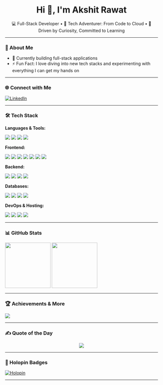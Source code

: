 <h1 align="center">Hi 👋, I'm Akshit Rawat</h1>

<p align="center">
  💻 Full-Stack Developer • 🌱 Tech Adventurer: From Code to Cloud • 🎯 Driven by Curiosity, Committed to Learning
</p>

---

### 🚀 About Me
- 🔭 Currently building full-stack applications
- ⚡ Fun Fact: I love diving into new tech stacks and experimenting with everything I can get my hands on

---

### 🌐 Connect with Me

<p align="left">
  <a href="https://www.linkedin.com/in/akshitrawat21/" target="_blank">
    <img alt="LinkedIn" src="https://img.shields.io/badge/LinkedIn-0077B5.svg?style=flat-square&logo=linkedin&logoColor=white"/>
  </a>
</p>

---

### 🛠️ Tech Stack

**Languages & Tools:**

<p>
  <img src="https://img.shields.io/badge/JavaScript-F7DF1E?style=flat&logo=javascript&logoColor=black"/>
  <img src="https://img.shields.io/badge/TypeScript-007ACC?style=flat&logo=typescript&logoColor=white"/>
  <img src="https://img.shields.io/badge/Python-3776AB?style=flat&logo=python&logoColor=white"/>
  <img src="https://img.shields.io/badge/C++-00599C?style=flat&logo=c%2B%2B&logoColor=white"/>
</p>

**Frontend:**

<p>
  <img src="https://img.shields.io/badge/React-20232A?style=flat&logo=react&logoColor=61DAFB"/>
  <img src="https://img.shields.io/badge/Next.js-000000?style=flat&logo=nextdotjs&logoColor=white"/>
  <img src="https://img.shields.io/badge/Chakra UI-319795?style=flat&logo=chakraui&logoColor=white"/>
  <img src="https://img.shields.io/badge/Tailwind_CSS-06B6D4?style=flat&logo=tailwindcss&logoColor=white"/>
  <img src="https://img.shields.io/badge/Ant Design-0170FE?style=flat&logo=antdesign&logoColor=white"/>
  <img src="https://img.shields.io/badge/Material UI-007FFF?style=flat&logo=mui&logoColor=white"/>
  <img src="https://img.shields.io/badge/Bootstrap-563D7C?style=flat&logo=bootstrap&logoColor=white"/>
</p>

**Backend:**

<p>
  <img src="https://img.shields.io/badge/Node.js-339933?style=flat&logo=nodedotjs&logoColor=white"/>
  <img src="https://img.shields.io/badge/Express-000000?style=flat&logo=express&logoColor=white"/>
  <img src="https://img.shields.io/badge/REST_API-FF6C37?style=flat&logo=postman&logoColor=white"/>
  <img src="https://img.shields.io/badge/Socket.io-010101?style=flat&logo=socket.io&logoColor=white"/>
</p>

**Databases:**

<p>
  <img src="https://img.shields.io/badge/MongoDB-4EA94B?style=flat&logo=mongodb&logoColor=white"/>
  <img src="https://img.shields.io/badge/MySQL-00000F?style=flat&logo=mysql&logoColor=white"/>
  <img src="https://img.shields.io/badge/PostgreSQL-4169E1?style=flat&logo=postgresql&logoColor=white"/>
  <img src="https://img.shields.io/badge/Prisma-2D3748?style=flat&logo=prisma&logoColor=white"/>
</p>

**DevOps & Hosting:**

<p>
  <img src="https://img.shields.io/badge/AWS-FF9900?style=flat&logo=amazonaws&logoColor=white"/>
  <img src="https://img.shields.io/badge/Vercel-000000?style=flat&logo=vercel&logoColor=white"/>
  <img src="https://img.shields.io/badge/Netlify-00C7B7?style=flat&logo=netlify&logoColor=white"/>
  <img src="https://img.shields.io/badge/Firebase-FFCA28?style=flat&logo=firebase&logoColor=black"/>
</p>

---

### 📊 GitHub Stats

<p align="left">
  <img src="https://github-readme-stats.vercel.app/api?username=akshitrawat21&show_icons=true&theme=radical" height="150"/>
  <img src="https://github-readme-streak-stats.herokuapp.com?user=akshitrawat21&theme=radical" height="150"/>
</p>

---

### 🏆 Achievements & More

<p>
  <img src="https://github-profile-trophy.vercel.app/?username=akshitrawat21&theme=onestar&no-frame=true&row=1&column=6"/>
</p>

---

### ✍️ Quote of the Day

<p align="center">
  <img src="https://quotes-github-readme.vercel.app/api?type=horizontal&theme=tokyonight" />
</p>

---

### 📌 Holopin Badges

[![Holopin](https://holopin.me/akshitrawat21)](https://holopin.io/@akshitrawat21)

---

<!-- Minimal and professional, built with ❤️ by Akshit -->
